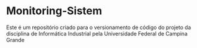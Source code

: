 # Monitoring-Sistem
Este é um repositório criado para o versionamento de código do projeto da disciplina de Informática Industrial pela Universidade Federal de Campina Grande

